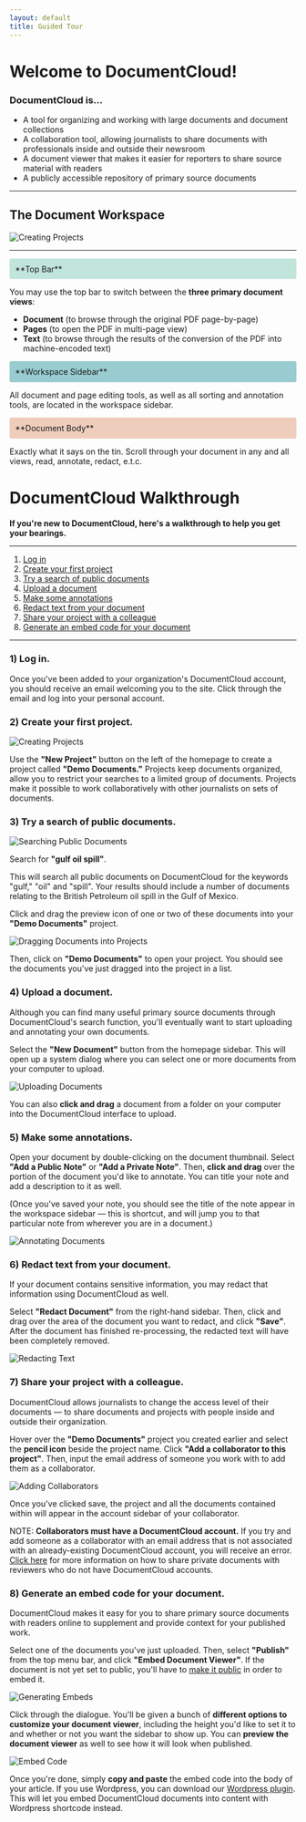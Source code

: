 ```yaml
---
layout: default
title: Guided Tour
---
```


# Welcome to DocumentCloud!




### DocumentCloud is...
* A tool for organizing and working with large documents and document collections
* A collaboration tool, allowing journalists to share documents with professionals inside and outside their newsroom
* A document viewer that makes it easier for reporters to share source material with readers
* A publicly accessible repository of primary source documents 

***

## The Document Workspace
![Creating Projects](./images/guide/workspace.gif) 

***

<p style="background:#c2e5db;padding:0.7em;border-radius:3px;">**Top Bar**</p>

You may use the top bar to switch between the **three primary document views**: 
* **Document** (to browse through the original PDF page-by-page)
* **Pages** (to open the PDF in multi-page view)
* **Text** (to browse through the results of the conversion of the PDF into machine-encoded text)

<p style="background:#99ccd0;padding:0.7em;border-radius:3px;">**Workspace Sidebar**</p>

All document and page editing tools, as well as all sorting and annotation tools, are located in the workspace sidebar.

<p style="background:#eecdbc;padding:0.7em;border-radius:3px;">**Document Body**</p>


Exactly what it says on the tin. Scroll through your document in any and all views, read, annotate, redact, e.t.c.


# DocumentCloud Walkthrough

**If you're new to DocumentCloud, here's a walkthrough to help you get your bearings.**

***

1. [Log in](#1-log-in)
2. [Create your first project](#2-create-your-first-project)
3. [Try a search of public documents](#3-try-a-search-of-public-documents)
4. [Upload a document](#4-upload-a-document)
5. [Make some annotations](#5-make-some-annotations)
6. [Redact text from your document](#6-redact-text-from-your-document)
7. [Share your project with a colleague](#7-share-your-project-with-a-colleague)
8. [Generate an embed code for your document](#8-generate-an-embed-code-for-your-document)

***


### 1) Log in.

Once you've been added to your organization's DocumentCloud account, you should receive an email welcoming you to the site. Click through the email and log into your personal account.

### 2) Create your first project.

![Creating Projects](./images/guide/guide1.gif)

Use the **"New Project"** button on the left of the homepage to create a project called **"Demo Documents."** Projects keep documents organized, allow you to restrict your searches to a limited group of documents. Projects make it possible to work collaboratively with other journalists on sets of documents.

### 3) Try a search of public documents.
![Searching Public Documents](./images/guide/guide2.gif)

Search for **"gulf oil spill"**.

This will search all public documents on DocumentCloud for the keywords "gulf," "oil" and "spill". Your results should include a number of documents relating to the British Petroleum oil spill in the Gulf of Mexico. 

Click and drag the preview icon of one or two of these documents into your **"Demo Documents"** project. 

![Dragging Documents into Projects](./images/guide/guide3.gif)

Then, click on **"Demo Documents"** to open your project. You should see the documents you've just dragged into the project in a list.

### 4) Upload a document.

Although you can find many useful primary source documents through DocumentCloud's search function, you'll eventually want to start uploading and annotating your own documents.

Select the **"New Document"** button from the homepage sidebar. This will open up a system dialog where you can select one or more documents from your computer to upload.

![Uploading Documents](./images/guide/guide4.gif)

You can also **click and drag** a document from a folder on your computer into the DocumentCloud interface to upload.

### 5) Make some annotations.

Open your document by double-clicking on the document thumbnail. Select **"Add a Public Note"** or **"Add a Private Note"**. Then, **click and drag** over the portion of the document you'd like to annotate. You can title your note and add a description to it as well. 

(Once you've saved your note, you should see the title of the note appear in the workspace sidebar — this is shortcut, and will jump you to that particular note from wherever you are in a document.)

![Annotating Documents](./images/guide/guide5.gif)


### 6) Redact text from your document.

If your document contains sensitive information, you may redact that information using DocumentCloud as well.

Select **"Redact Document"** from the right-hand sidebar. Then, click and drag over the area of the document you want to redact, and click **"Save"**. After the document has finished re-processing, the redacted text will have been completely removed.

![Redacting Text](./images/guide/guide6.gif)



### 7) Share your project with a colleague.

DocumentCloud allows journalists to change the access level of their documents — to share documents and projects with people inside and outside their organization.

Hover over the **"Demo Documents"** project you created earlier and select the **pencil icon** beside the project name. Click **"Add a collaborator to this project"**. Then, input the email address of someone you work with to add them as a collaborator.

![Adding Collaborators](./images/collaboration/collaboration4.gif)

Once you've clicked save, the project and all the documents contained within will appear in the account sidebar of your collaborator.

NOTE: **Collaborators must have a DocumentCloud account.** If you try and add someone as a collaborator with an email address that is not associated with an already-existing DocumentCloud account, you will receive an error. [Click here](collaboration.html#sharing-documents-with-reviewers) for more information on how to share private documents with reviewers who do not have DocumentCloud accounts.

### 8) Generate an embed code for your document.
DocumentCloud makes it easy for you to share primary source documents with readers online to supplement and provide context for your published work.

Select one of the documents you've just uploaded. Then, select **"Publish"** from the top menu bar, and click **"Embed Document Viewer"**. If the document is not yet set to public, you'll have to [make it public](publishing_embedding.html#to-change-a-documents-access-level) in order to embed it.

![Generating Embeds](./images/guide/guide7.gif)

Click through the dialogue. You'll be given a bunch of **different options to customize your document viewer**, including the height you'd like to set it to and whether or not you want the sidebar to show up. You can **preview the document viewer** as well to see how it will look when published.

![Embed Code](./images/publishing_embedding/publishing_embedding7.gif)


Once you're done, simply **copy and paste** the embed code into the body of your article. If you use Wordpress, you can download our [Wordpress plugin](https://wordpress.org/plugins/documentcloud/). This will let you embed DocumentCloud documents into content with Wordpress shortcode instead.

